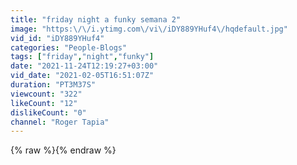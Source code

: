 ```yaml
---
title: "friday night a funky semana 2"
image: "https:\/\/i.ytimg.com\/vi\/iDY889YHuf4\/hqdefault.jpg"
vid_id: "iDY889YHuf4"
categories: "People-Blogs"
tags: ["friday","night","funky"]
date: "2021-11-24T12:19:27+03:00"
vid_date: "2021-02-05T16:51:07Z"
duration: "PT3M37S"
viewcount: "322"
likeCount: "12"
dislikeCount: "0"
channel: "Roger Tapia"
---
```

{% raw %}{% endraw %}
